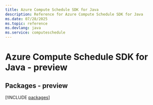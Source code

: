 ```yaml
---
title: Azure Compute Schedule SDK for Java
description: Reference for Azure Compute Schedule SDK for Java
ms.date: 07/28/2025
ms.topic: reference
ms.devlang: java
ms.service: computeschedule
---
```

# Azure Compute Schedule SDK for Java - preview
## Packages - preview
[!INCLUDE [packages](compute-schedule-index.md)]